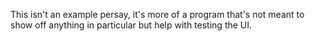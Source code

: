 This isn't an example persay, it's more of a program that's not meant to show off anything in particular but help with testing the UI.